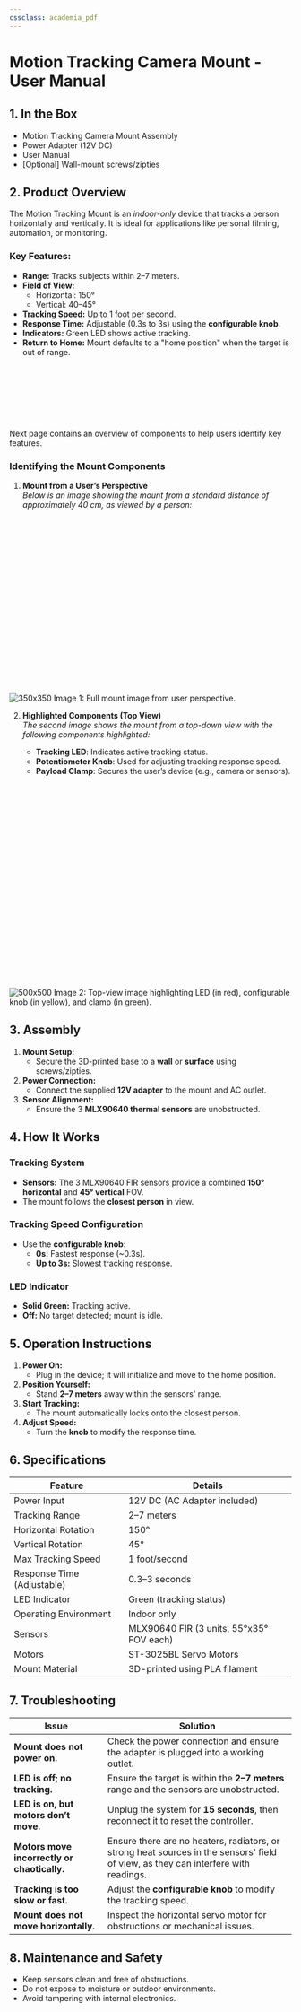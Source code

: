 ```yaml
---
cssclass: academia_pdf
---
```



# **Motion Tracking Camera Mount - User Manual**


## **1. In the Box**

- Motion Tracking Camera Mount Assembly
- Power Adapter (12V DC)
- User Manual
- [Optional] Wall-mount screws/zipties



## **2. Product Overview**

The Motion Tracking Mount is an _indoor-only_ device that tracks a person horizontally and vertically. It is ideal for applications like personal filming, automation, or monitoring.

### Key Features:

- **Range:** Tracks subjects within 2–7 meters.
- **Field of View:**
    - Horizontal: 150°
    - Vertical: 40–45°
- **Tracking Speed:** Up to 1 foot per second.
- **Response Time:** Adjustable (0.3s to 3s) using the **configurable knob**.
- **Indicators:** Green LED shows active tracking.
- **Return to Home:** Mount defaults to a "home position" when the target is out of range.

<div style="height: 100px;"></div>

Next page contains an overview of components to help users identify key features.

<div style="page-break-after: always;"></div>

### **Identifying the Mount Components**

1. **Mount from a User’s Perspective**  
    _Below is an image showing the mount from a standard distance of approximately 40 cm, as viewed by a person:_

<div style="height: 300px;"></div>

![350x350](assets/Mount_User_Perspective%203.jpg)
Image 1: Full mount  image from user perspective.
    
2. **Highlighted Components (Top View)**  
    _The second image shows the mount from a top-down view with the following components highlighted:_
    
    - **Tracking LED**: Indicates active tracking status.
    - **Potentiometer Knob**: Used for adjusting tracking response speed.
    - **Payload Clamp**: Secures the user’s device (e.g., camera or sensors).

<div style="height: 350px;"></div>

![500x500](assets/Pasted%20image%2020241206193052.png)
Image 2: Top-view image highlighting LED (in red), configurable knob (in yellow), and clamp (in green).

<div style="page-break-after: always;"></div>

## **3. Assembly**

1. **Mount Setup:**
    - Secure the 3D-printed base to a **wall** or **surface** using screws/zipties.
2. **Power Connection:**
    - Connect the supplied **12V adapter** to the mount and AC outlet.
3. **Sensor Alignment:**
    - Ensure the 3 **MLX90640 thermal sensors** are unobstructed.



## **4. How It Works**

### **Tracking System**

- **Sensors:** The 3 MLX90640 FIR sensors provide a combined **150° horizontal** and **45° vertical** FOV.
- The mount follows the **closest person** in view.

### **Tracking Speed Configuration**

- Use the **configurable knob**:
    - **0s:** Fastest response (~0.3s).
    - **Up to 3s:** Slowest tracking response.

### **LED Indicator**

- **Solid Green:** Tracking active.
- **Off:** No target detected; mount is idle.



## **5. Operation Instructions**

1. **Power On:**
    - Plug in the device; it will initialize and move to the home position.
2. **Position Yourself:**
    - Stand **2–7 meters** away within the sensors' range.
3. **Start Tracking:**
    - The mount automatically locks onto the closest person.
4. **Adjust Speed:**
    - Turn the **knob** to modify the response time.

<div style="page-break-after: always;"></div>

## **6. Specifications**

|**Feature**|**Details**|
|---|---|
|Power Input|12V DC (AC Adapter included)|
|Tracking Range|2–7 meters|
|Horizontal Rotation|150°|
|Vertical Rotation|45°|
|Max Tracking Speed|1 foot/second|
|Response Time (Adjustable)|0.3–3 seconds|
|LED Indicator|Green (tracking status)|
|Operating Environment|Indoor only|
|Sensors|MLX90640 FIR (3 units, 55°x35° FOV each)|
|Motors|ST-3025BL Servo Motors|
|Mount Material|3D-printed using PLA filament|




## **7. Troubleshooting**

|**Issue**|**Solution**|
|---|---|
|**Mount does not power on.**|Check the power connection and ensure the adapter is plugged into a working outlet.|
|**LED is off; no tracking.**|Ensure the target is within the **2–7 meters** range and the sensors are unobstructed.|
|**LED is on, but motors don’t move.**|Unplug the system for **15 seconds**, then reconnect it to reset the controller.|
|**Motors move incorrectly or chaotically.**|Ensure there are no heaters, radiators, or strong heat sources in the sensors' field of view, as they can interfere with readings.|
|**Tracking is too slow or fast.**|Adjust the **configurable knob** to modify the tracking speed.|
|**Mount does not move horizontally.**|Inspect the horizontal servo motor for obstructions or mechanical issues.|


## **8. Maintenance and Safety**

- Keep sensors clean and free of obstructions.
- Do not expose to moisture or outdoor environments.
- Avoid tampering with internal electronics.

